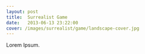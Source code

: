 ```yaml
---
layout: post
title:  Surrealist Game
date:   2013-06-13 23:22:00
cover: /images/surrealist/game/landscape-cover.jpg
---
```


Lorem Ipsum.
